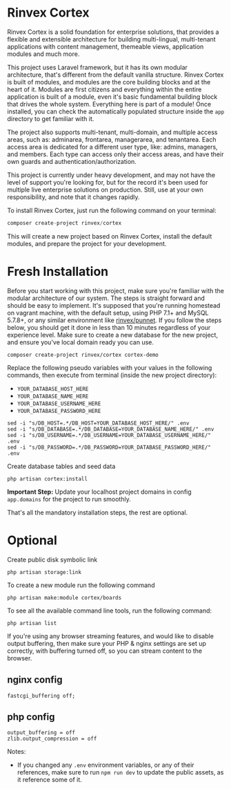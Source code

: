 # Rinvex Cortex

Rinvex Cortex is a solid foundation for enterprise solutions, that provides a flexible and extensible architecture for building multi-lingual, multi-tenant applications with content management, themeable views, application modules and much more.

This project uses Laravel framework, but it has its own modular architecture, that's different from the default vanilla structure. Rinvex Cortex is built of modules, and modules are the core building blocks and at the heart of it. Modules are first citizens and everything within the entire application is built of a module, even it's basic fundamental building block that drives the whole system. Everything here is part of a module! Once installed, you can check the automatically populated structure inside the `app` directory to get familiar with it.

The project also supports multi-tenant, multi-domain, and multiple access areas, such as: adminarea, frontarea, managerarea, and tenantarea. Each access area is dedicated for a different user type, like: admins, managers, and members. Each type can access only their access areas, and have their own guards and authentication/authorization.

This project is currently under heavy development, and may not have the level of support you're looking for, but for the record it's been used for multiple live enterprise solutions on production. Still, use at your own responsibility, and note that it changes rapidly.

To install Rinvex Cortex, just run the following command on your terminal:
```php
composer create-project rinvex/cortex
```

This will create a new project based on Rinvex Cortex, install the default modules, and prepare the project for your development.


# Fresh Installation

Before you start working with this project, make sure you're familiar with the modular architecture of our system. The steps is straight forward and should be easy to implement.
It's supposed that you're running homestead on vagrant machine, with the default setup, using PHP 7.1+ and MySQL 5.7.8+, or any similar environment like [rinvex/punnet](https://github.com/rinvex/punnet).
If you follow the steps below, you should get it done in less than 10 minutes regardless of your experience level.
Make sure to create a new database for the new project, and ensure you've local domain ready you can use.

```
composer create-project rinvex/cortex cortex-demo
```

Replace the following pseudo variables with your values in the following commands, then execute from terminal (inside the new project directory):

- `YOUR_DATABASE_HOST_HERE`
- `YOUR_DATABASE_NAME_HERE`
- `YOUR_DATABASE_USERNAME_HERE`
- `YOUR_DATABASE_PASSWORD_HERE`

```
sed -i "s/DB_HOST=.*/DB_HOST=YOUR_DATABASE_HOST_HERE/" .env
sed -i "s/DB_DATABASE=.*/DB_DATABASE=YOUR_DATABASE_NAME_HERE/" .env
sed -i "s/DB_USERNAME=.*/DB_USERNAME=YOUR_DATABASE_USERNAME_HERE/" .env
sed -i "s/DB_PASSWORD=.*/DB_PASSWORD=YOUR_DATABASE_PASSWORD_HERE/" .env
```

Create database tables and seed data

```
php artisan cortex:install
```

**Important Step:** Update your localhost project domains in config `app.domains` for the project to run smoothly.

That's all the mandatory installation steps, the rest are optional.


# Optional

Create public disk symbolic link

```
php artisan storage:link
```

To create a new module run the following command

```
php artisan make:module cortex/boards
```

To see all the available command line tools, run the following command:

```
php artisan list
```

If you're using any browser streaming features, and would like to disable output buffering, then make sure your PHP & nginx settings are set up correctly, with buffering turned off, so you can stream content to the browser.

## nginx config
```
fastcgi_buffering off;
```

## php config
```
output_buffering = off
zlib.output_compression = off
```

Notes:
- If you changed any `.env` environment variables, or any of their references, make sure to run `npm run dev` to update the public assets, as it reference some of it.
